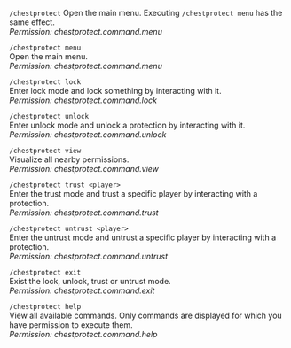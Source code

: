 `/chestprotect`
Open the main menu. Executing `/chestprotect menu` has the same effect.\
_Permission: chestprotect.command.menu_

`/chestprotect menu`\
Open the main menu.\
_Permission: chestprotect.command.menu_

`/chestprotect lock`\
Enter lock mode and lock something by interacting with it.\
_Permission: chestprotect.command.lock_

`/chestprotect unlock`\
Enter unlock mode and unlock a protection by interacting with it.\
_Permission: chestprotect.command.unlock_

`/chestprotect view`\
Visualize all nearby permissions.\
_Permission: chestprotect.command.view_

`/chestprotect trust <player>`\
Enter the trust mode and trust a specific player by interacting with a protection.\
_Permission: chestprotect.command.trust_

`/chestprotect untrust <player>`\
Enter the untrust mode and untrust a specific player by interacting with a protection.\
_Permission: chestprotect.command.untrust_

`/chestprotect exit`\
Exist the lock, unlock, trust or untrust mode.\
_Permission: chestprotect.command.exit_

`/chestprotect help`\
View all available commands. Only commands are displayed for which you have permission to execute them.\
_Permission: chestprotect.command.help_
